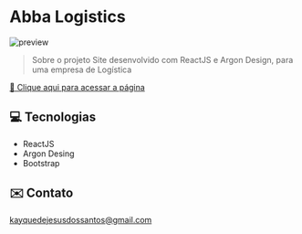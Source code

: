# Abba Logistics

![preview](https://cdn.discordapp.com/attachments/1308849054486237320/1339519415699378217/preview.png?ex=67af042b&is=67adb2ab&hm=817ba9188e5725826880c03481f55cdc660ca8c8b63b6cbe24ccabe40fbe2fa3&)


>Sobre o projeto
Site desenvolvido com ReactJS e Argon Design, para uma empresa de Logística

[🔗 Clique aqui para acessar a página](https://abbalogistcs.vercel.app/)


## 💻 Tecnologias 

- ReactJS
- Argon Desing
- Bootstrap


## ✉️ Contato

kayquedejesusdossantos@gmail.com
